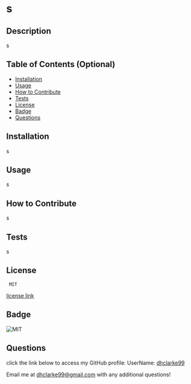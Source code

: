 # s

  ## Description
  s

## Table of Contents (Optional)

- [Installation](#installation)
- [Usage](#usage)
- [How to Contribute](#how-to-contribute)
- [Tests](#tests)
- [License](#license)
- [Badge](#badge)
- [Questions](#questions)

## Installation
s

## Usage
s

## How to Contribute
s

## Tests
s

## License


     MIT
    
[license link](https://choosealicense.com/licenses/mit/)

## Badge

![MIT](https://img.shields.io/bower/l/bootstrap?style=for-the-badge)

## Questions
click the link below to access my GitHub profile:
UserName:   [dhclarke99](https://github.com/dhclarke99) 

Email me at dhclarke99@gmail.com with any additional questions!

